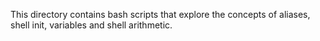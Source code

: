 This directory contains bash scripts that explore the concepts of aliases, shell init, variables and shell arithmetic.
